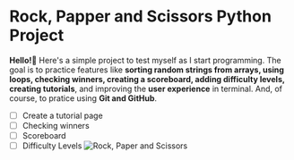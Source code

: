 # Rock, Papper and Scissors Python Project
**Hello!👋** Here's a simple project to test myself as I start programming. The goal is to practice features like **sorting random strings from arrays, using loops, checking winners, creating a scoreboard, adding difficulty levels, creating tutorials**, and improving the **user experience** in terminal. And, of course, to pratice using **Git and GitHub**. 
- [ ] Create a tutorial page
- [ ] Checking winners
- [ ] Scoreboard
- [ ] Difficulty Levels 
![Rock, Paper and Scissors](https://media2.dev.to/dynamic/image/width=1600,height=900,fit=cover,gravity=auto,format=auto/https%3A%2F%2Fthepracticaldev.s3.amazonaws.com%2Fi%2Fvg6mmkv6hipscpi7pl0h.png)